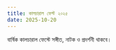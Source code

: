 ```yaml
---
title: কালচারাল ফেস্ট ২০২৫
date: 2025-10-20
---
```

বার্ষিক কালচারাল ফেস্টে সঙ্গীত, নাটক ও প্রদর্শনী থাকবে।
